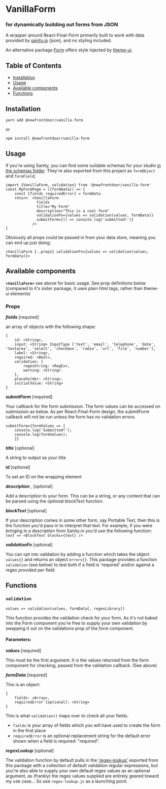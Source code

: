 # VanillaForm
### for dynamically building out forms from JSON

A wrapper around React-Final-Form primarily built to work with data provided by [sanity.io](sanity.io) (json), and no styling included.

An alternative package [Form](https://www.npmjs.com/package/@newfrontdoor/form) offers style injected by [theme-ui](https://theme-ui.com/). 

## Table of Contents
* [Installation](#installation)
* [Usage](#usage)
* [Available components](#available-components)
* [Functions](#functions)


## Installation
`yarn add @newfrontdoor/vanilla-form`

or

`npm install @newfrontdoor/vanilla-form`

## Usage

If you're using Sanity, you can find some suitable schemas for your studio [in the schemas folder](schemas). They're also exported from this project as `formObject` and `formField`;

```
import {VanillaForm, validation} from '@newfrontdoor/vanilla-form'
const MyFormPage = ({formData}) => {
    const {fields requiredError} = formData
    return  <VanillaForm
              fields
              title="My Form"
              description="This is a cool form"
              validationFn={values => validation(values, formData)}
              submitForm={() => console.log('submitted!')}
            />
}
```
Obviously all props could be passed in from your data store, meaning you can end up just doing:

```
<VanillaForm {..props} validationFn={values => validation(values, formData)}>
```


## Available components
**`<VanillaForm>`** see above for basic usage. See prop definitions below (compared to it's sister package, it uses plain html tags, rather than theme-ui elements)

### Props
_**fields**_ <Array> [required]

an array of objects with the following shape:
```
{
    id: <String>,
    input: <String> InputType ['text', 'email', 'telephone', 'date', 'textarea', 'select', 'checkbox', 'radio', 'url', 'file', 'number'],
    label: <String>,
    required: <Bool>,
    validation: {
        regexString: <RegEx>,
        warning: <String>
    },
    placeholder: <String>,
    initialValue: <String>
}
```

_**submitForm**_ <Function> [required]

Your callback for the form submission. The form values can be accessed on submission as below. As per React-Final-Form design, the submitForm callback will not be run unless the form has no validation errors.

```
submitForm={formValues => {
    console.log('Submitted!');
    console.log(formValues);
    }}
```

_**title**_ <String> [optional]

A string to output as your title

_**id**_ <String> [optional]

To set an ID on the wrapping element

_**description**_ <String>, <other> [optional]

Add a description to your form. This can be a string, or any content that can be parsed using the optional blockText function.

_**blockText**_ <Function> [optional]

If your description comes in some other form, say Portable Text, then this is the function you'd pass in to interpret that text. For example, if you were bringing in a description from Sanity.io you'd use the following function: `text => <BlockText blocks={text} />`

_**validationFn**_ <Function> [optional]

You can opt into validation by adding a function which takes the object `values{}` and returns an object `errors{}`. This package provides a function `validation` (see below) to test both if a field is 'required' and/or against a regex provided per field.

## Functions

### `validation`

```
values => validation(values, formData[, regexLibrary])
```

This function provides the validation check for your form. As it's not baked into the Form component you're free to supply your own validation by swapping it out on the validations prop of the form component.

#### Parameters:
_**values**_ [required]

This must be the first argument. It is the values returned from the form component for checking, passed from the validation callback. (See above)

_**formData**_ [required]

This is an object:
```
{
    fields: <Array>,
    requiredError [optional]: <String>
}
```
This is what `validation()` maps over to check all your fields. 

- `fields` is your array of fields which you will have used to create the form in the first place
- `requiredError` is an optional replacement string for the default error shown when a field is required: "required".

_**regexLookup**_ [optional]

The validation function by default pulls in the ['regex-lookup'](src/regex-lookup.js) exported from this package with a collection of default validation regular expressions, but you're also able to supply your own default regex values as an optional argument, as (frankly) the regex values supplied are entirely geared toward my use case... So use `regex-lookup.js` as a launching point.
